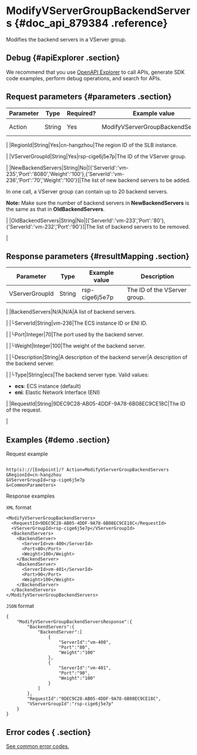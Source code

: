 # ModifyVServerGroupBackendServers {#doc_api_879384 .reference}

Modifies the backend servers in a VServer group.

## Debug {#apiExplorer .section}

We recommend that you use [OpenAPI Explorer](https://api.aliyun.com/#product=Slb&api=AddVServerGroupBackendServers) to call APIs, generate SDK code examples, perform debug operations, and search for APIs.

## Request parameters {#parameters .section}

|Parameter|Type|Required?|Example value|Description|
|---------|----|---------|-------------|-----------|
|Action|String|Yes|ModifyVServerGroupBackendServers|The name of this action. Value: **ModifyVServerGroupBackendServers**

 |
|RegionId|String|Yes|cn-hangzhou|The region ID of the SLB instance.

 |
|VServerGroupId|String|Yes|rsp-cige6j5e7p|The ID of the VServer group.

 |
|NewBackendServers|String|No|\[\{'ServerId':'vm-235','Port':'8080','Weight':'100'\},\{'ServerId':'vm-236','Port':'70','Weight':'100'\}\]|The list of new backend servers to be added.

 In one call, a VServer group can contain up to 20 backend servers.

 **Note:** Make sure the number of backend servers in **NewBackendServers** is the same as that in **OldBackendServers**.

 |
|OldBackendServers|String|No|\[\{'ServerId':'vm-233','Port':'80'\},\{'ServerId':'vm-232','Port':'90'\}\]|The list of backend servers to be removed.

 |

## Response parameters {#resultMapping .section}

|Parameter|Type|Example value|Description|
|---------|----|-------------|-----------|
|VServerGroupId|String|rsp-cige6j5e7p|The ID of the VServer group.

 |
|BackendServers|N/A|N/A|A list of backend servers.

 |
|└ServerId|String|vm-236|The ECS instance ID or ENI ID.

 |
|└Port|Integer|70|The port used by the backend server.

 |
|└Weight|Integer|100|The weight of the backend server.

 |
|└Description|String|A description of the backend server|A description of the backend server.

 |
|└Type|String|ecs|The backend server type. Valid values:

 -   **ecs**: ECS instance \(default\)
-   **eni**: Elastic Network Interface \(ENI\)

 |
|RequestId|String|9DEC9C28-AB05-4DDF-9A78-6B08EC9CE18C|The ID of the request.

 |

## Examples {#demo .section}

Request example

``` {#request_demo}

http(s)://[Endpoint]/? Action=ModifyVServerGroupBackendServers
&RegionId=cn-hangzhou
&VServerGroupId=rsp-cige6j5e7p
&<CommonParameters>

```

Response examples

`XML` format

``` {#xml_return_success_demo}
<ModifyVServerGroupBackendServers>
  <RequestId>9DEC9C28-AB05-4DDF-9A78-6B08EC9CE18C</RequestId>
  <VServerGroupId>rsp-cige6j5e7p</VServerGroupId>
  <BackendServers>
    <BackendServer>
      <ServerId>vm-400</ServerId>
      <Port>80</Port>
      <Weight>100</Weight>
    </BackendServer>
    <BackendServer>
      <ServerId>vm-401</ServerId>
      <Port>90</Port>
      <Weight>100</Weight>
    </BackendServer>
  </BackendServers>
</ModifyVServerGroupBackendServers>

```

`JSON` format

``` {#json_return_success_demo}
{
	"ModifyVServerGroupBackendServersResponse":{
		"BackendServers":{
			"BackendServer":[
				{
					"ServerId":"vm-400",
					"Port":"80",
					"Weight":"100"
				},
				{
					"ServerId":"vm-401",
					"Port":"90",
					"Weight":"100"
				}
			]
		},
		"RequestId":"9DEC9C28-AB05-4DDF-9A78-6B08EC9CE18C",
		"VServerGroupId":"rsp-cige6j5e7p"
	}
}
```

## Error codes { .section}

[See common error codes.](https://error-center.aliyun.com/status/product/Slb)

